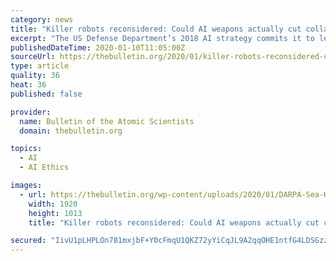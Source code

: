 ```yaml
---
category: news
title: "Killer robots reconsidered: Could AI weapons actually cut collateral damage?"
excerpt: "The US Defense Department’s 2018 AI strategy commits it to lead internationally in military ethics and AI safety, including by developing specific AI applications that would reduce the risk of civilian casualties. There’s no visible evidence yet of the Defense Department starting an initiative to meet this commitment, but other nations have ..."
publishedDateTime: 2020-01-10T11:05:00Z
sourceUrl: https://thebulletin.org/2020/01/killer-robots-reconsidered-could-ai-weapons-actually-cut-collateral-damage/
type: article
quality: 36
heat: 36
published: false

provider:
  name: Bulletin of the Atomic Scientists
  domain: thebulletin.org

topics:
  - AI
  - AI Ethics

images:
  - url: https://thebulletin.org/wp-content/uploads/2020/01/DARPA-Sea-Hunter-autonomous-ship.jpg
    width: 1920
    height: 1013
    title: "Killer robots reconsidered: Could AI weapons actually cut collateral damage?"

secured: "IivU1pLHPLOn781mxjbF+Y0cFmqU1QKZ72yYiCqJL9A2qqOHE1ntfG4LDSGzzVp849aGn8kRzIOmZfLcH5XKLj3Gl2DvCDh9sy+PtQ37F7adsF0MaSXVzezR4o7EL4XYdWmYeeXVw2dRimPCijto9XmIc36sYIvt7nKPHZo6bZsedjKYxFDEdLtSlJsze0HPUUJhTp/F48vD2FuMByY7ncadJ+rrLRJVWcEznnveW2aY6oFHq0kfDp+O8Zrg6YhpJocaK4DHvKvgC4XbcrI6Mjvax1MOCddUiQ56GBu9L6NjQAVsTOYVsBhpCCzb8r7d/69jOo0oahPFq/CxMBhW0Wp85LHSeC4VXnlCIAUFdOER2rrJhEkvZ3fZtmMT1BvESlnoHmaoBxpARwyfbwFAGm5Dxtk5/IoyUCxPOMAqL/yyA3tTN3NAE/wdaEiB9/g+HDwOGRajHEcaH+d2Z+SCjw==;xlTqLZqE5T70vZeLC72kXg=="
---
```


